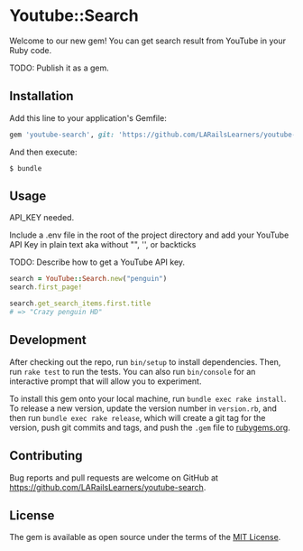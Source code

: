 # Youtube::Search

Welcome to our new gem! You can get search result from YouTube in your Ruby code.

TODO: Publish it as a gem.

## Installation

Add this line to your application's Gemfile:

```ruby
gem 'youtube-search', git: 'https://github.com/LARailsLearners/youtube-search.git'
```

And then execute:

    $ bundle

## Usage

API_KEY needed.

Include a .env file in the root of the project directory and add your YouTube API Key in plain text aka without "", '', or backticks

TODO: Describe how to get a YouTube API key.

```rb
search = YouTube::Search.new("penguin")
search.first_page!

search.get_search_items.first.title
# => "Crazy penguin HD"
```

## Development

After checking out the repo, run `bin/setup` to install dependencies. Then, run `rake test` to run the tests. You can also run `bin/console` for an interactive prompt that will allow you to experiment.

To install this gem onto your local machine, run `bundle exec rake install`. To release a new version, update the version number in `version.rb`, and then run `bundle exec rake release`, which will create a git tag for the version, push git commits and tags, and push the `.gem` file to [rubygems.org](https://rubygems.org).

## Contributing

Bug reports and pull requests are welcome on GitHub at https://github.com/LARailsLearners/youtube-search.


## License

The gem is available as open source under the terms of the [MIT License](http://opensource.org/licenses/MIT).


